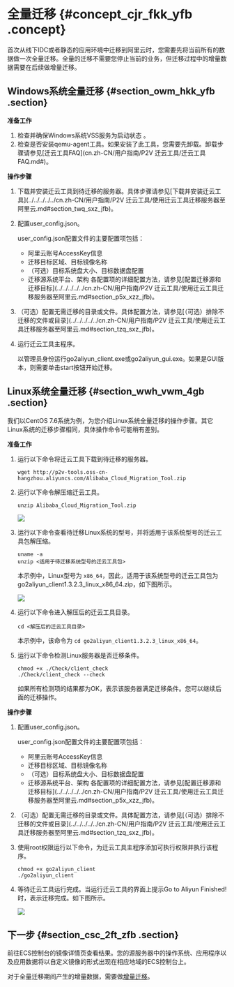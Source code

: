 # 全量迁移 {#concept_cjr_fkk_yfb .concept}

首次从线下IDC或者静态的应用环境中迁移到阿里云时，您需要先将当前所有的数据做一次全量迁移。全量的迁移不需要您停止当前的业务，但迁移过程中的增量数据需要在后续做增量迁移。

## Windows系统全量迁移 {#section_owm_hkk_yfb .section}

**准备工作**

1.  检查并确保Windows系统VSS服务为启动状态 。
2.  检查是否安装qemu-agent工具。如果安装了此工具，您需要先卸载。卸载步骤请参见[迁云工具FAQ](cn.zh-CN/用户指南/P2V 迁云工具/迁云工具 FAQ.md#)。

**操作步骤**

1.  下载并安装迁云工具到待迁移的服务器。具体步骤请参见[下载并安装迁云工具](../../../../../cn.zh-CN/用户指南/P2V 迁云工具/使用迁云工具迁移服务器至阿里云.md#section_twq_sxz_jfb)。
2.  配置user\_config.json。

    user\_config.json配置文件的主要配置项包括：

    -   阿里云账号AccessKey信息
    -   迁移目标区域、目标镜像名称
    -   （可选）目标系统盘大小、目标数据盘配置
    -   迁移源系统平台、架构
    各配置项的详细配置方法，请参见[配置迁移源和迁移目标](../../../../../cn.zh-CN/用户指南/P2V 迁云工具/使用迁云工具迁移服务器至阿里云.md#section_p5x_xzz_jfb)。

3.  （可选）配置无需迁移的目录或文件。具体配置方法，请参见[（可选）排除不迁移的文件或目录](../../../../../cn.zh-CN/用户指南/P2V 迁云工具/使用迁云工具迁移服务器至阿里云.md#section_tzq_sxz_jfb)。
4.  运行迁云工具主程序。

    以管理员身份运行go2aliyun\_client.exe或go2aliyun\_gui.exe。如果是GUI版本，则需要单击start按钮开始迁移。


## Linux系统全量迁移 {#section_wwh_vwm_4gb .section}

我们以CentOS 7.6系统为例，为您介绍Linux系统全量迁移的操作步骤。其它Linux系统的迁移步骤相同，具体操作命令可能稍有差别。

**准备工作**

1.  运行以下命令将迁云工具下载到待迁移的服务器。

    ```
    wget http://p2v-tools.oss-cn-hangzhou.aliyuncs.com/Alibaba_Cloud_Migration_Tool.zip
    ```

2.  运行以下命令解压缩迁云工具。

    ```
    unzip Alibaba_Cloud_Migration_Tool.zip
    ```

    ![](http://static-aliyun-doc.oss-cn-hangzhou.aliyuncs.com/assets/img/65301/154864267338160_zh-CN.png)

3.  运行以下命令查看待迁移Linux系统的型号，并将适用于该系统型号的迁云工具包解压缩。

    ```
    uname -a 
    unzip <适用于待迁移系统型号的迁云工具包>
    ```

    本示例中，Linux型号为 `x86_64`，因此，适用于该系统型号的迁云工具包为 go2aliyun\_client1.3.2.3\_linux\_x86\_64.zip，如下图所示。

    ![](http://static-aliyun-doc.oss-cn-hangzhou.aliyuncs.com/assets/img/65301/154864267338161_zh-CN.png)

4.  运行以下命令进入解压后的迁云工具目录。

    ```
    cd <解压后的迁云工具目录>
    ```

    本示例中，该命令为 `cd go2aliyun_client1.3.2.3_linux_x86_64`。

5.  运行以下命令检测Linux服务器是否迁移条件。

    ```
    chmod +x ./Check/client_check
    ./Check/client_check --check
    ```

    如果所有检测项的结果都为OK，表示该服务器满足迁移条件。您可以继续后面的迁移操作。


**操作步骤**

1.  配置user\_config.json。

    user\_config.json配置文件的主要配置项包括：

    -   阿里云账号AccessKey信息
    -   迁移目标区域、目标镜像名称
    -   （可选）目标系统盘大小、目标数据盘配置
    -   迁移源系统平台、架构
    各配置项的详细配置方法，请参见[配置迁移源和迁移目标](../../../../../cn.zh-CN/用户指南/P2V 迁云工具/使用迁云工具迁移服务器至阿里云.md#section_p5x_xzz_jfb)。

2.  （可选）配置无需迁移的目录或文件。具体配置方法，请参见[（可选）排除不迁移的文件或目录](../../../../../cn.zh-CN/用户指南/P2V 迁云工具/使用迁云工具迁移服务器至阿里云.md#section_tzq_sxz_jfb)。
3.  使用root权限运行以下命令，为迁云工具主程序添加可执行权限并执行该程序。

    ```
    chmod +x go2aliyun_client
    ./go2aliyun_client
    ```

4.  等待迁云工具运行完成。当运行迁云工具的界面上提示Go to Aliyun Finished!时，表示迁移完成。如下图所示。

    ![](http://static-aliyun-doc.oss-cn-hangzhou.aliyuncs.com/assets/img/65301/154864267338196_zh-CN.png)


## 下一步 {#section_csc_2ft_zfb .section}

前往ECS控制台的镜像详情页查看结果。您的源服务器中的操作系统、应用程序以及应用数据将以自定义镜像的形式出现在相应地域的ECS控制台上。

对于全量迁移期间产生的增量数据，需要做[增量迁移](cn.zh-CN/最佳实践/迁移服务/迁移方案/增量迁移.md#)。

